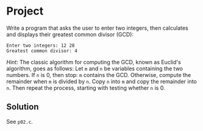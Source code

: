 # Project

Write a program that asks the user to enter two integers, then calculates and
displays their greatest common divisor (GCD):

```
Enter two integers: 12 28
Greatest common divisor: 4
```

*Hint:* The classic algorithm for computing the GCD, known as Euclid's
algorithm, goes as follows: Let `m` and `n` be variables containing the two
numbers. If `n` is 0, then stop: `m` contains the GCD. Otherwise, compute the
remainder when `m` is divided by `n`. Copy `n` into `m` and copy the remainder
into `n`. Then repeat the process, starting with testing whether `n` is 0.

## Solution

See `p02.c`.
